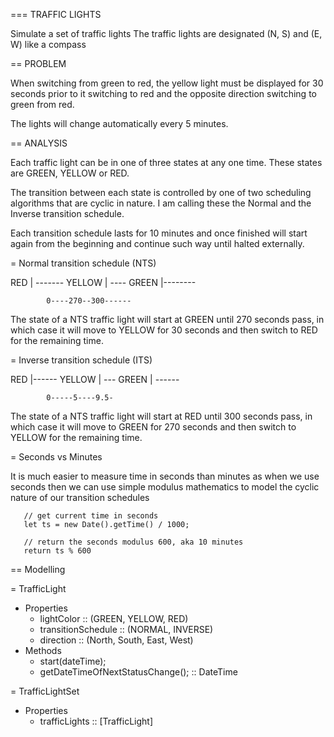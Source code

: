 === TRAFFIC LIGHTS

Simulate a set of traffic lights
The traffic lights are designated (N, S) and (E, W) like a compass

== PROBLEM

When switching from green to red, the yellow light must be displayed for 30
seconds prior to it switching to red and the opposite direction switching to
green from red.

The lights will change automatically every 5 minutes.

== ANALYSIS

Each traffic light can be in one of three states at any one time. These
states are GREEN, YELLOW or RED.

The transition between each state is controlled by one of two scheduling
algorithms that are cyclic in nature. I am calling these the Normal and
the Inverse transition schedule.

Each transition schedule lasts for 10 minutes and once finished will
start again from the beginning and continue such way until halted
externally.

= Normal transition schedule (NTS)

   RED     |            -------
   YELLOW  |        ----
   GREEN   |--------

            0----270--300------

The state of a NTS traffic light will start at GREEN until 270 seconds pass,
in which case it will move to YELLOW for 30 seconds and then switch to RED
for the remaining time.

= Inverse transition schedule (ITS)

   RED     |------
   YELLOW  |            ---
   GREEN   |      ------

            0-----5----9.5-

The state of a NTS traffic light will start at RED until 300 seconds pass,
in which case it will move to GREEN for 270 seconds and then switch to YELLOW
for the remaining time.

= Seconds vs Minutes

It is much easier to measure time in seconds than minutes as when we use
seconds then we can use simple modulus mathematics to model the cyclic
nature of our transition schedules

```
   // get current time in seconds
   let ts = new Date().getTime() / 1000;

   // return the seconds modulus 600, aka 10 minutes
   return ts % 600
```

== Modelling

= TrafficLight
   - Properties
      - lightColor            :: (GREEN, YELLOW, RED)
      - transitionSchedule    :: (NORMAL, INVERSE)
      - direction             :: (North, South, East, West)
   - Methods
      - start(dateTime);
      - getDateTimeOfNextStatusChange();  :: DateTime

= TrafficLightSet
   - Properties
      - trafficLights         :: [TrafficLight]
